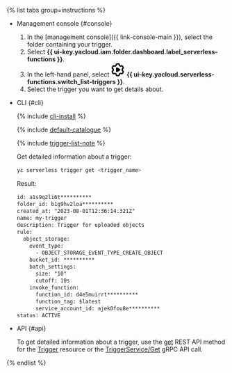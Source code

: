 {% list tabs group=instructions %}

- Management console {#console}

  1. In the [management console]({{ link-console-main }}), select the folder containing your trigger.
  1. Select **{{ ui-key.yacloud.iam.folder.dashboard.label_serverless-functions }}**.
  1. In the left-hand panel, select ![image](../../_assets/console-icons/gear-play.svg) **{{ ui-key.yacloud.serverless-functions.switch_list-triggers }}**.
  1. Select the trigger you want to get details about.

- CLI {#cli}

    {% include [cli-install](../cli-install.md) %}

    {% include [default-catalogue](../default-catalogue.md) %}

    {% include [trigger-list-note](trigger-list-note.md) %}

    Get detailed information about a trigger:

    ```bash
    yc serverless trigger get <trigger_name>
    ```

    Result:

    ```text
    id: a1s9q2li6t**********
    folder_id: b1g9hv2loa**********
    created_at: "2023-08-01T12:36:14.321Z"
    name: my-trigger
    description: Trigger for uploaded objects
    rule:
      object_storage:
        event_type:
          - OBJECT_STORAGE_EVENT_TYPE_CREATE_OBJECT
        bucket_id: **********
        batch_settings:
          size: "10"
          cutoff: 10s
        invoke_function:
          function_id: d4e5muirrt**********
          function_tag: $latest
          service_account_id: ajek0fou8e**********
    status: ACTIVE
    ```

- API {#api}

  To get detailed information about a trigger, use the [get](../../functions/triggers/api-ref/Trigger/get.md) REST API method for the [Trigger](../../functions/triggers/api-ref/Trigger/index.md) resource or the [TriggerService/Get](../../functions/triggers/api-ref/grpc/Trigger/get.md) gRPC API call.

{% endlist %}
